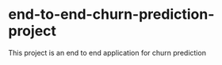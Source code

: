 # end-to-end-churn-prediction-project
This project is an end to end application for churn prediction 

